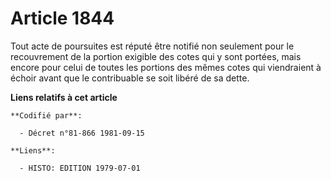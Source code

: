 # Article 1844

Tout acte de poursuites est réputé être notifié non seulement pour le recouvrement de la portion exigible des cotes qui y
sont portées, mais encore pour celui de toutes les portions des mêmes cotes qui viendraient à échoir avant que le
contribuable se soit libéré de sa dette.

**Liens relatifs à cet article**

	**Codifié par**:

	  - Décret n°81-866 1981-09-15

	**Liens**:

	  - HISTO: EDITION 1979-07-01

